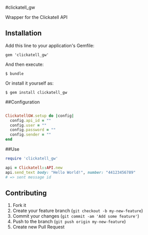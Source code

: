 #clickatell_gw

Wrapper for the Clickatell API

## Installation

Add this line to your application's Gemfile:

    gem 'clickatell_gw'

And then execute:

    $ bundle

Or install it yourself as:

    $ gem install clickatell_gw


##Configuration

```ruby

ClickatellGW.setup do |config|
  config.api_id = ""
  config.user = ""
  config.password = ""
  config.sender = ""
end

```

##Use

```ruby
require 'clickatell_gw'

api = Clickatell::API.new
api.send_text body: "Hello World!", number: "44123456789"
# => sent message id
```

## Contributing

1. Fork it
2. Create your feature branch (`git checkout -b my-new-feature`)
3. Commit your changes (`git commit -am 'Add some feature'`)
4. Push to the branch (`git push origin my-new-feature`)
5. Create new Pull Request
